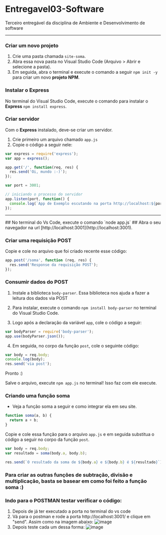 # Entregavel03-Software
Terceiro entregável da disciplina de Ambiente e Desenvolvimento de software 
<hr>

### Criar um novo projeto

1. Crie uma pasta chamada `site-soma`. 
2. Abra essa nova pasta no Visual Studio Code (Arquivo > Abrir e selecione a pasta). 
3. Em seguida, abra o terminal e execute o comando a seguir `npm init -y` para criar um novo **projeto NPM**.

### Instalar o Express

No terminal do Visual Studio Code, execute o comando para instalar o **Express** `npm install express`.

### Criar servidor

Com o **Express** instalado, deve-se criar um servidor. 

1. Crie primeiro um arquivo chamado `app.js` 
2. Copie o código a seguir nele:

```javascript
var express = require('express');
var app = express();

app.get('/', function(req, res) {
  res.send('Oi, mundo :-)');
});

var port = 3001;

// iniciando o processo do servidor
app.listen(port, function() {
  console.log(`App de Exemplo escutando na porta http://localhost:${port}/`);
});
```
<hr>
## No terminal do Vs Code, execute o comando `node app.js`
## Abra o seu navegador na url [http://localhost:3001](http://localhost:3001).

### Criar uma requisição POST

Copie e cole no arquivo que foi criado recente esse código: 
```javascript
app.post('/soma', function (req, res) {
  res.send('Response da requisição POST');
});
```
### Consumir dados do POST

1. Instale a biblioteca `body-parser`. Essa biblioteca nos ajuda a fazer a leitura dos dados via POST 

2. Para instalar, execute o comando `npm install body-parser` no terminal do Visual Studio Code.

3. Logo após a declaração da variável `app`, cole o código a seguir:

```javascript
var bodyParser = require('body-parser');
app.use(bodyParser.json());
```

4. Em seguida, no corpo da função `post`, cole o seguinte código:

```javascript
var body = req.body;
console.log(body);
res.send('via post');
```

Pronto :) 

Salve o arquivo, execute `npm app.js` no terminal! Isso faz com ele execute.

### Criando uma função soma

+ Veja a função soma a seguir e como integrar ela em seu site. 

```javascript
function soma(a, b) {
  return a + b;
}
```

Copie e cole essa função para o arquivo `app.js` e em seguida substitua o código a seguir no corpo da função `post`.

```javascript
var body = req.body;
var resultado = soma(body.a, body.b);

res.send(`O resultado da soma de ${body.a} e ${body.b} é ${resultado}`);
```
### Para criar as outras funções de subtração, divisão e multiplicação, basta se basear em como foi feito a função soma :)
### Indo para o POSTMAN testar verificar o código:
1. Depois de já ter executado a porta no terminal do vs code
2. Vá para o postman e rode a porta http://localhost:3001/ e clique em "send". Assim como na imagem abaixo: 
![image](https://github.com/bea-brito/Entregavel03-Software/assets/110315709/9373872d-f27c-41aa-9b9c-dfe5dc420c66)
3. Depois teste cada um dessa forma:
![image](https://github.com/bea-brito/Entregavel03-Software/assets/110315709/8ead8dbb-3ecd-4186-bf7e-c3c42ed49a79)
